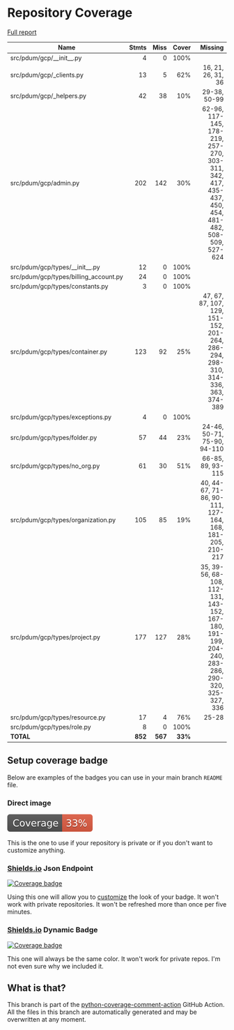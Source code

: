 # Repository Coverage

[Full report](https://htmlpreview.github.io/?https://github.com/habemus-papadum/pdum_gcp/blob/python-coverage-comment-action-data/htmlcov/index.html)

| Name                                   |    Stmts |     Miss |   Cover |   Missing |
|--------------------------------------- | -------: | -------: | ------: | --------: |
| src/pdum/gcp/\_\_init\_\_.py           |        4 |        0 |    100% |           |
| src/pdum/gcp/\_clients.py              |       13 |        5 |     62% |16, 21, 26, 31, 36 |
| src/pdum/gcp/\_helpers.py              |       42 |       38 |     10% |29-38, 50-99 |
| src/pdum/gcp/admin.py                  |      202 |      142 |     30% |62-96, 117-145, 178-219, 257-270, 303-311, 342, 417, 435-437, 450, 454, 481-482, 508-509, 527-624 |
| src/pdum/gcp/types/\_\_init\_\_.py     |       12 |        0 |    100% |           |
| src/pdum/gcp/types/billing\_account.py |       24 |        0 |    100% |           |
| src/pdum/gcp/types/constants.py        |        3 |        0 |    100% |           |
| src/pdum/gcp/types/container.py        |      123 |       92 |     25% |47, 67, 87, 107, 129, 151-152, 201-264, 286-294, 298-310, 314-336, 363, 374-389 |
| src/pdum/gcp/types/exceptions.py       |        4 |        0 |    100% |           |
| src/pdum/gcp/types/folder.py           |       57 |       44 |     23% |24-46, 50-71, 75-90, 94-110 |
| src/pdum/gcp/types/no\_org.py          |       61 |       30 |     51% |66-85, 89, 93-115 |
| src/pdum/gcp/types/organization.py     |      105 |       85 |     19% |40, 44-67, 71-86, 90-111, 127-164, 168, 181-205, 210-217 |
| src/pdum/gcp/types/project.py          |      177 |      127 |     28% |35, 39-56, 68-108, 112-131, 143-152, 167-180, 191-199, 204-240, 283-286, 290-320, 325-327, 336 |
| src/pdum/gcp/types/resource.py         |       17 |        4 |     76% |     25-28 |
| src/pdum/gcp/types/role.py             |        8 |        0 |    100% |           |
|                              **TOTAL** |  **852** |  **567** | **33%** |           |


## Setup coverage badge

Below are examples of the badges you can use in your main branch `README` file.

### Direct image

[![Coverage badge](https://raw.githubusercontent.com/habemus-papadum/pdum_gcp/python-coverage-comment-action-data/badge.svg)](https://htmlpreview.github.io/?https://github.com/habemus-papadum/pdum_gcp/blob/python-coverage-comment-action-data/htmlcov/index.html)

This is the one to use if your repository is private or if you don't want to customize anything.

### [Shields.io](https://shields.io) Json Endpoint

[![Coverage badge](https://img.shields.io/endpoint?url=https://raw.githubusercontent.com/habemus-papadum/pdum_gcp/python-coverage-comment-action-data/endpoint.json)](https://htmlpreview.github.io/?https://github.com/habemus-papadum/pdum_gcp/blob/python-coverage-comment-action-data/htmlcov/index.html)

Using this one will allow you to [customize](https://shields.io/endpoint) the look of your badge.
It won't work with private repositories. It won't be refreshed more than once per five minutes.

### [Shields.io](https://shields.io) Dynamic Badge

[![Coverage badge](https://img.shields.io/badge/dynamic/json?color=brightgreen&label=coverage&query=%24.message&url=https%3A%2F%2Fraw.githubusercontent.com%2Fhabemus-papadum%2Fpdum_gcp%2Fpython-coverage-comment-action-data%2Fendpoint.json)](https://htmlpreview.github.io/?https://github.com/habemus-papadum/pdum_gcp/blob/python-coverage-comment-action-data/htmlcov/index.html)

This one will always be the same color. It won't work for private repos. I'm not even sure why we included it.

## What is that?

This branch is part of the
[python-coverage-comment-action](https://github.com/marketplace/actions/python-coverage-comment)
GitHub Action. All the files in this branch are automatically generated and may be
overwritten at any moment.